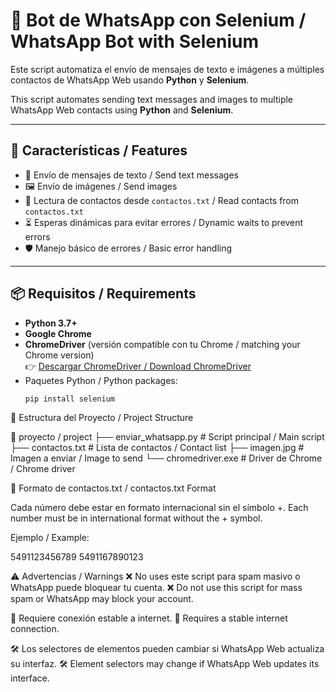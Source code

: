 # 📲 Bot de WhatsApp con Selenium / WhatsApp Bot with Selenium

Este script automatiza el envío de mensajes de texto e imágenes a múltiples contactos de WhatsApp Web usando **Python** y **Selenium**.

This script automates sending text messages and images to multiple WhatsApp Web contacts using **Python** and **Selenium**.

---

## 🚀 Características / Features

- 📩 Envío de mensajes de texto / Send text messages
- 🖼️ Envío de imágenes / Send images
- 📂 Lectura de contactos desde `contactos.txt` / Read contacts from `contactos.txt`
- ⏳ Esperas dinámicas para evitar errores / Dynamic waits to prevent errors
- 🛡️ Manejo básico de errores / Basic error handling

---

## 📦 Requisitos / Requirements

- **Python 3.7+**
- **Google Chrome**
- **ChromeDriver** (versión compatible con tu Chrome / matching your Chrome version)  
  👉 [Descargar ChromeDriver / Download ChromeDriver](https://chromedriver.chromium.org/downloads)
- Paquetes Python / Python packages:
  ```bash
  pip install selenium

📁 Estructura del Proyecto / Project Structure

📂 proyecto / project
 ├── enviar_whatsapp.py     # Script principal / Main script
 ├── contactos.txt          # Lista de contactos / Contact list
 ├── imagen.jpg             # Imagen a enviar / Image to send
 └── chromedriver.exe       # Driver de Chrome / Chrome driver

📝 Formato de contactos.txt / contactos.txt Format

Cada número debe estar en formato internacional sin el símbolo +.
Each number must be in international format without the + symbol.

Ejemplo / Example:

5491123456789
5491167890123

⚠️ Advertencias / Warnings
❌ No uses este script para spam masivo o WhatsApp puede bloquear tu cuenta.
❌ Do not use this script for mass spam or WhatsApp may block your account.

📶 Requiere conexión estable a internet.
📶 Requires a stable internet connection.

🛠 Los selectores de elementos pueden cambiar si WhatsApp Web actualiza su interfaz.
🛠 Element selectors may change if WhatsApp Web updates its interface.
